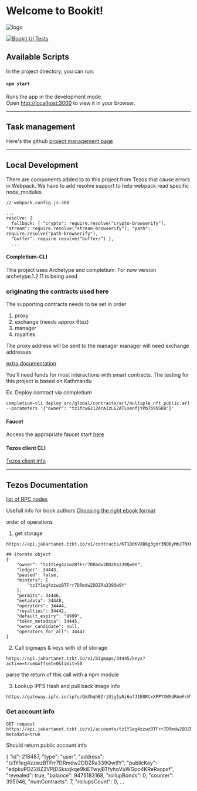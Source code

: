 # Welcome to Bookit!
![logo](https://64.media.tumblr.com/0d1384f5926bf41dfa090ad86595346b/b2c02e89d3182d04-c3/s540x810/ae67933ba43db02d83e4be3c54deee60ba32c230.gif)

[![Bookit UI Tests](https://github.com/mrnigelalford/bookit/actions/workflows/github-actions-test.yml/badge.svg)](https://github.com/mrnigelalford/bookit/actions/workflows/github-actions-test.yml)

## Available Scripts

In the project directory, you can run:

#### `npm start`

Runs the app in the development mode.\
Open [http://localhost:3000](http://localhost:3000) to view it in your browser.

---
## Task management

Here's the github [project management page](https://github.com/users/mrnigelalford/projects/2)

---

## Local Development

There are components added to to this project from Tezos that cause errors in Webpack. We have to add resolve support to help webpack read specific node_modules

```
// webpack.config.js:308

...
resolve: {
  fallback: { "crypto": require.resolve("crypto-browserify"), "stream": require.resolve("stream-browserify"), "path": require.resolve("path-browserify"),
  "buffer": require.resolve("buffer/") },
  ...

```

#### Completium-CLI
This project uses Archetype and completium. For now version archetype.1.2.11 is being used

### originating the contracts used here
  The supporting contracts needs to be set in order
  1. proxy
  2. exchange (needs approx 6tez)
  3. manager
  4. royalties.

  The proxy address will be sent to the manager
  manager will need exchange addresses

  [extra documentation](https://github.com/rarible/tezos-protocol-contracts/blob/9c83e34ec41ef66f3ac4f286d2dce8002ccda70e/exchange-v2/README.md)

You'll need funds for most interactions with smart contracts. The testing for this project is based on Kathmandu

Ex. Deploy contract via completium
```
completium-cli deploy src/global/contracts/arl/multiple_nft_public.arl --parameters '{"owner": "tz1fcw6J12ArA1zLG2ATLsenfjYPb7b95SKB"}' 
```

#### Faucet

Access the appropriate faucet start [here](https://teztnets.xyz/)


#### Tezos client CLI

[Tezos client info](https://assets.tqtezos.com/docs/setup/1-tezos-client/)


---
## Tezos Documentation

[list of RPC nodes](https://tezostaquito.io/docs/rpc_nodes/)

Usefull info for book authors
[Choosing the right ebook format](https://learn.g2.com/ebook-formats)


order of operations

1. get storage
```
https://api.jakartanet.tzkt.io/v1/contracts/KT1DdKVXB6g3gnr3NQByMmJTNX6MDt1UMudY/storage

## iterate object
{
    "owner": "tz1Y1eg4zzwzBTFrr7DRmdw2DDZRa339Qw9Y",
    "ledger": 34443,
    "paused": false,
    "minters": [
        "tz1Y1eg4zzwzBTFrr7DRmdw2DDZRa339Qw9Y"
    ],
    "permits": 34446,
    "metadata": 34448,
    "operators": 34444,
    "royalties": 34442,
    "default_expiry": "9999",
    "token_metadata": 34445,
    "owner_candidate": null,
    "operators_for_all": 34447
}
```

2. Call bigmaps & keys with id of storage
```
https://api.jakartanet.tzkt.io/v1/bigmaps/34445/keys?active=true&offset=0&limit=50
```

parse the return of this call with a npm module

3. Lookup IPFS Hash and pull back image info
```
https://gateway.ipfs.io/ipfs/QmXhqhBZrjUjg1yNj6ofJ1E8RtxXPPYXWSdRAeFcWTsEuq
```

### Get account info

```
GET request https://api.jakartanet.tzkt.io/v1/accounts/tz1Y1eg4zzwzBTFrr7DRmdw2DDZRa339Qw9Y?metadata=true
```
Should return public account info

{
    "id": 218487,
    "type": "user",
    "address": "tz1Y1eg4zzwzBTFrr7DRmdw2DDZRa339Qw9Y",
    "publicKey": "edpkuPDZ28Z2VPjDSksxjkqe9kiETwyjBTfyhqVuWGpo4KReRxopxf",
    "revealed": true,
    "balance": 9475183168,
    "rollupBonds": 0,
    "counter": 395046,
    "numContracts": 7,
    "rollupsCount": 0,
...
